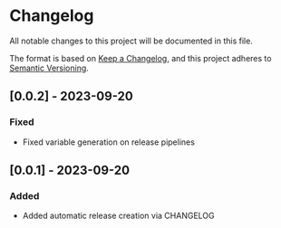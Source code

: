 # Changelog
All notable changes to this project will be documented in this file.

The format is based on [Keep a Changelog](https://keepachangelog.com/en/1.0.0/),
and this project adheres to [Semantic Versioning](https://semver.org/spec/v2.0.0.html).

## [0.0.2] - 2023-09-20
### Fixed
- Fixed variable generation on release pipelines

## [0.0.1] - 2023-09-20
### Added
- Added automatic release creation via CHANGELOG

